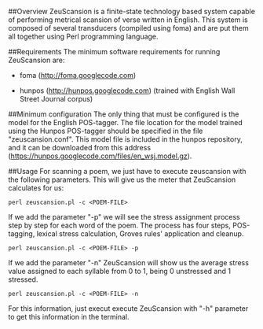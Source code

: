 ##Overview
ZeuScansion is a finite-state technology based system capable of performing metrical scansion of verse written in English. This system is composed of several transducers (compiled using foma) and are put them all together using Perl programming language.

##Requirements
The minimum software requirements for running ZeuScansion are:

  * foma (http://foma.googlecode.com)

  * hunpos (http://hunpos.googlecode.com) (trained with English Wall Street Journal corpus)
  
##Minimum configuration
The only thing that must be configured is the model for the English POS-tagger. The file location for the model trained using the Hunpos POS-tagger should be specified in the file "zeuscansion.conf". This model file is included in the hunpos repository, and it can be downloaded from this address (https://hunpos.googlecode.com/files/en_wsj.model.gz).

##Usage
For scanning a poem, we just have to execute zeuscansion with the following parameters. This will give us the meter that ZeuScansion calculates for us:

    perl zeuscansion.pl -c <POEM-FILE>

If we add the parameter "-p" we will see the stress assignment process step by step for each word of the poem. The process has four steps, POS-tagging, lexical stress calculation, Groves rules' application and cleanup.

    perl zeuscansion.pl -c <POEM-FILE> -p

If we add the parameter "-n" ZeuScansion will show us the average stress value assigned to each syllable from 0 to 1, being 0 unstressed and 1 stressed.

    perl zeuscansion.pl -c <POEM-FILE> -n
 
 For this information, just execut execute ZeuScansion with "-h" parameter to get this information in the terminal.
